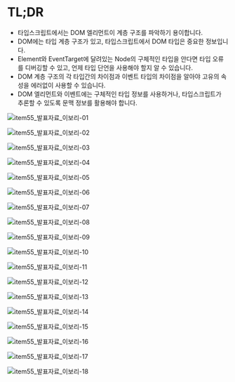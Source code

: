 # TL;DR

- 타입스크립트에서는 DOM 엘리먼트이 계층 구조를 파악하기 용이합니다.
- DOM에는 타입 계층 구조가 있고, 타입스크립트에서 DOM 타입은 중요한 정보입니다.
- Element와 EventTarget에 달려있는 Node의 구체적인 타입을 안다면 타입 오류를 디버깅할 수 있고, 언제 타입 단언을 사용해야 할지 알 수 있습니다.
- DOM 계층 구조의 각 타입간의 차이점과 이벤트 타입의 차이점을 알아야 고유의 속성을 에러없이 사용할 수 있습니다.
- DOM 엘리먼트와 이벤트에는 구체적인 타입 정보를 사용하거나, 타입스크립트가 추론할 수 있도록 문맥 정보를 활용해야 합니다.

![item55_발표자료_이보리-01](https://github.com/Bori-github/Effective_TypeScript/assets/85009583/8562e85a-8403-4f66-b9b0-a21ade5aef67)

![item55_발표자료_이보리-02](https://github.com/Bori-github/Effective_TypeScript/assets/85009583/d2592865-6549-4dae-9475-056a05bb613d)

![item55_발표자료_이보리-03](https://github.com/Bori-github/Effective_TypeScript/assets/85009583/deb0a177-57aa-4224-9723-949da3317dc9)

![item55_발표자료_이보리-04](https://github.com/Bori-github/Effective_TypeScript/assets/85009583/9149179b-905b-46bf-94b3-6d91673c78fa)

![item55_발표자료_이보리-05](https://github.com/Bori-github/Effective_TypeScript/assets/85009583/af27535f-679d-4e10-b723-b8fcb9f60ec6)

![item55_발표자료_이보리-06](https://github.com/Bori-github/Effective_TypeScript/assets/85009583/0044337a-7e71-435b-878b-43d3ad496373)

![item55_발표자료_이보리-07](https://github.com/Bori-github/Effective_TypeScript/assets/85009583/a14f2c28-0d5a-4a70-a068-11e63c11f0fc)

![item55_발표자료_이보리-08](https://github.com/Bori-github/Effective_TypeScript/assets/85009583/047280f3-0ce8-44bb-affb-dcf6f7c5539f)

![item55_발표자료_이보리-09](https://github.com/Bori-github/Effective_TypeScript/assets/85009583/8a6641b1-8dc1-4cb9-9e29-a0f7824de570)

![item55_발표자료_이보리-10](https://github.com/Bori-github/Effective_TypeScript/assets/85009583/2a6c2960-fe09-4196-8108-44d9941c7b72)

![item55_발표자료_이보리-11](https://github.com/Bori-github/Effective_TypeScript/assets/85009583/96a6fb23-8f98-46ba-a259-76bb09d846ab)

![item55_발표자료_이보리-12](https://github.com/Bori-github/Effective_TypeScript/assets/85009583/f090067f-34cb-4d2e-807c-89050bbae480)

![item55_발표자료_이보리-13](https://github.com/Bori-github/Effective_TypeScript/assets/85009583/b70c896f-eb40-41b4-8cb0-a69b270f6948)

![item55_발표자료_이보리-14](https://github.com/Bori-github/Effective_TypeScript/assets/85009583/1b997a98-80fe-4d28-9b99-9c7f1e4aca1b)

![item55_발표자료_이보리-15](https://github.com/Bori-github/Effective_TypeScript/assets/85009583/fb587c58-274a-4abe-9260-b26c52be4341)

![item55_발표자료_이보리-16](https://github.com/Bori-github/Effective_TypeScript/assets/85009583/2caf6a14-b83e-4886-94e7-ecd00b517d7d)

![item55_발표자료_이보리-17](https://github.com/Bori-github/Effective_TypeScript/assets/85009583/5516c6b7-2347-4d9a-95f9-38c532bf5dcb)

![item55_발표자료_이보리-18](https://github.com/Bori-github/Effective_TypeScript/assets/85009583/6240b04b-5bea-4ef9-a4f1-6d55e4cea137)
